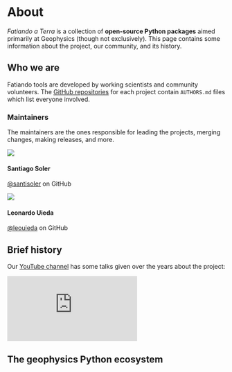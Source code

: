 # About

<div class="lead">
<em>Fatiando a Terra</em> is a collection of <strong>open-source Python
packages</strong> aimed primarily at Geophysics (though not exclusively).
This page contains some information about the project, our community, and its
history.
</div>

## Who we are

Fatiando tools are developed by working scientists and community volunteers.
The [GitHub repositories][gh] for each project contain `AUTHORS.md` files which
list everyone involved.

### Maintainers

The maintainers are the ones responsible for leading the projects, merging
changes, making releases, and more.

<div class="row">
<div class="col-md-3">
  <div class="card">
    <img class="card-img-top" src="https://github.com/santisoler.png">
    <div class="card-body">
      <h4 class="card-title">
        Santiago Soler
      </h4>
      <p class="card-text">
        <a href="https://github.com/santisoler">@santisoler</a>
        on GitHub
      </p>
    </div>
  </div>
</div>
<div class="col-md-3">
  <div class="card">
    <img class="card-img-top" src="https://github.com/leouieda.png">
    <div class="card-body">
      <h4 class="card-title">
        Leonardo Uieda
      </h4>
      <p class="card-text">
        <a href="https://github.com/leouieda">@leouieda</a>
        on GitHub
      </p>
    </div>
  </div>
</div>
</div>

## Brief history

Our [YouTube channel][youtube] has some talks given over the years about the
project:

<div class="ratio ratio-16x9">
  <iframe src="https://www.youtube.com/embed/videoseries?list=PLPA_RM8wsOqLQRajw_e9ByUe56z7TETaL" title="YouTube video player" frameborder="0" allowfullscreen></iframe>
</div>

## The geophysics Python ecosystem

[youtube]: https://www.youtube.com/fatiandoorg
[gh]: https://github.com/fatiando
